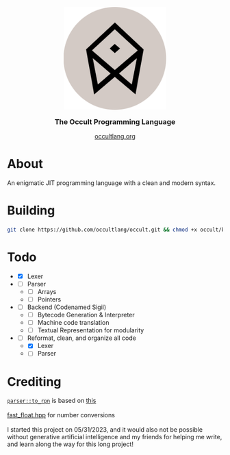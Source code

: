 <div align="center" style="display: grid; place-items: center; gap: 10px;">
  <a href="https://occultlang.org/" target="_blank">
    <img src="occult_circle.svg" width="240" alt="Occult Logo">
  </a>
  <h3 style="margin: 5px;">The Occult Programming Language</h3>
  <a href="https://occultlang.org" target="_blank">occultlang.org</a>
</div>

# About
An enigmatic JIT programming language with a clean and modern syntax.

# Building
```bash
git clone https://github.com/occultlang/occult.git && chmod +x occult/build.sh && ./occult/build.sh
```

# Todo
- - [x] Lexer
- - [ ] Parser
  - - [ ] Arrays
  - - [ ] Pointers
- - [ ] Backend (Codenamed Sigil)
  - - [ ] Bytecode Generation & Interpreter
  - - [ ] Machine code translation
  - - [ ] Textual Representation for modularity
- - [ ] Reformat, clean, and organize all code
  - - [x] Lexer
  - - [ ] Parser
  
# Crediting 
[`parser::to_rpn`](https://github.com/occultlang/occult/blob/main/src/parser/parser.cpp#L51) is based on [this](https://github.com/kamyu104/LintCode/blob/master/C%2B%2B/convert-expression-to-reverse-polish-notation.cpp) <br/><br/>
[fast_float.hpp](https://github.com/fastfloat/fast_float) for number conversions <br/><br/>
I started this project on 05/31/2023, and it would also not be possible without generative artificial intelligence and my friends for helping me write, and learn along the way for this long project!
